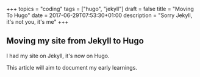 +++
topics = "coding"
tags = ["hugo", "jekyll"]
draft = false
title = "Moving To Hugo"
date = 2017-06-29T07:53:30+01:00
description = "Sorry Jekyll, it's not you, it's me"
+++

## Moving my site from Jekyll to Hugo

I had my site on Jekyll, it's now on Hugo.

This article will aim to document my early learnings.
